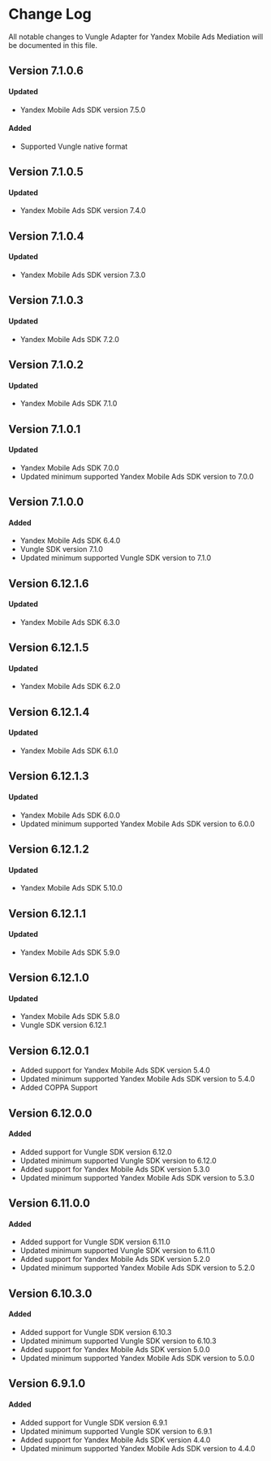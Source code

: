 # Change Log
All notable changes to Vungle Adapter for Yandex Mobile Ads Mediation will be documented in this file.

## Version 7.1.0.6

#### Updated
* Yandex Mobile Ads SDK version 7.5.0

#### Added
* Supported Vungle native format

## Version 7.1.0.5

#### Updated
* Yandex Mobile Ads SDK version 7.4.0

## Version 7.1.0.4

#### Updated
* Yandex Mobile Ads SDK version 7.3.0

## Version 7.1.0.3

#### Updated
* Yandex Mobile Ads SDK 7.2.0

## Version 7.1.0.2

#### Updated
* Yandex Mobile Ads SDK 7.1.0

## Version 7.1.0.1

#### Updated
* Yandex Mobile Ads SDK 7.0.0
* Updated minimum supported Yandex Mobile Ads SDK version to 7.0.0

## Version 7.1.0.0

#### Added
* Yandex Mobile Ads SDK 6.4.0
* Vungle SDK version 7.1.0
* Updated minimum supported Vungle SDK version to 7.1.0

## Version 6.12.1.6

#### Updated
* Yandex Mobile Ads SDK 6.3.0

## Version 6.12.1.5

#### Updated
* Yandex Mobile Ads SDK 6.2.0

## Version 6.12.1.4

#### Updated
* Yandex Mobile Ads SDK 6.1.0

## Version 6.12.1.3

#### Updated
* Yandex Mobile Ads SDK 6.0.0
* Updated minimum supported Yandex Mobile Ads SDK version to 6.0.0

## Version 6.12.1.2

#### Updated
* Yandex Mobile Ads SDK 5.10.0

## Version 6.12.1.1

#### Updated
* Yandex Mobile Ads SDK 5.9.0

## Version 6.12.1.0

#### Updated
* Yandex Mobile Ads SDK 5.8.0
* Vungle SDK version 6.12.1

## Version 6.12.0.1
* Added support for Yandex Mobile Ads SDK version 5.4.0
* Updated minimum supported Yandex Mobile Ads SDK version to 5.4.0
* Added COPPA Support

## Version 6.12.0.0

#### Added
* Added support for Vungle SDK version 6.12.0
* Updated minimum supported Vungle SDK version to 6.12.0
* Added support for Yandex Mobile Ads SDK version 5.3.0
* Updated minimum supported Yandex Mobile Ads SDK version to 5.3.0

## Version 6.11.0.0

#### Added
* Added support for Vungle SDK version 6.11.0
* Updated minimum supported Vungle SDK version to 6.11.0
* Added support for Yandex Mobile Ads SDK version 5.2.0
* Updated minimum supported Yandex Mobile Ads SDK version to 5.2.0

## Version 6.10.3.0

#### Added
* Added support for Vungle SDK version 6.10.3
* Updated minimum supported Vungle SDK version to 6.10.3
* Added support for Yandex Mobile Ads SDK version 5.0.0
* Updated minimum supported Yandex Mobile Ads SDK version to 5.0.0

## Version 6.9.1.0

#### Added
* Added support for Vungle SDK version 6.9.1
* Updated minimum supported Vungle SDK version to 6.9.1
* Added support for Yandex Mobile Ads SDK version 4.4.0
* Updated minimum supported Yandex Mobile Ads SDK version to 4.4.0

